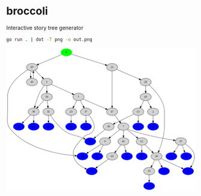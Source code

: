 # broccoli
Interactive story tree generator

```bash
go run . | dot -T png -o out.png
```

![example](/b.png)